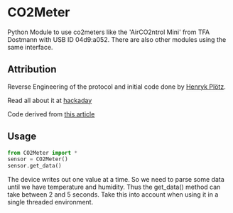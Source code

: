 # CO2Meter
Python Module to use co2meters like the 'AirCO2ntrol Mini' from TFA Dostmann with USB ID 04d9:a052. There are also other modules using the same interface.

## Attribution
Reverse Engineering of the protocol and initial code done by [Henryk Plötz](https://github.com/henryk). 

Read all about it at [hackaday](https://hackaday.io/project/5301-reverse-engineering-a-low-cost-usb-co-monitor)

Code derived from [this article](https://hackaday.io/project/5301-reverse-engineering-a-low-cost-usb-co-monitor/log/17909-all-your-base-are-belong-to-us)

## Usage
```python
from CO2Meter import *
sensor = CO2Meter()
sensor.get_data()
```

The device writes out one value at a time. So we need to parse some data until we have temperature and humidity. Thus the get_data() method can take between 2 and 5 seconds. Take this into account when using it in a single threaded environment.
